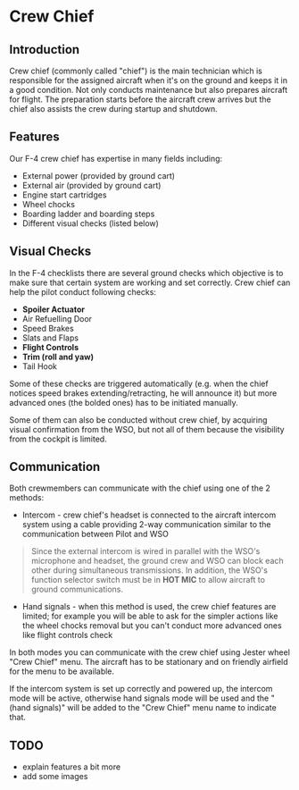 # Crew Chief

## Introduction
Crew chief (commonly called "chief") is the main technician which is responsible for the assigned aircraft when it's on the ground and keeps it in a good condition. Not only conducts maintenance but also prepares aircraft for flight. The preparation starts before the aircraft crew arrives but the chief also assists the crew during startup and shutdown.

## Features
Our F-4 crew chief has expertise in many fields including:
* External power (provided by ground cart)
* External air (provided by ground cart)
* Engine start cartridges
* Wheel chocks
* Boarding ladder and boarding steps
* Different visual checks (listed below)

## Visual Checks
In the F-4 checklists there are several ground checks which objective is to make sure that certain system are working and set correctly. Crew chief can help the pilot conduct following checks:
* **Spoiler Actuator**
* Air Refuelling Door
* Speed Brakes
* Slats and Flaps
* **Flight Controls**
* **Trim (roll and yaw)**
* Tail Hook

Some of these checks are triggered automatically (e.g. when the chief notices speed brakes extending/retracting, he will announce it) but more advanced ones (the bolded ones) has to be initiated manually.

Some of them can also be conducted without crew chief, by acquiring visual confirmation from the WSO, but not all of them because the visibility from the cockpit is limited.

## Communication
Both crewmembers can communicate with the chief using one of the 2 methods:
* Intercom - crew chief's headset is connected to the aircraft intercom system using a cable providing 2-way communication similar to the communication between Pilot and WSO
>Since the external intercom is wired in parallel with the WSO's microphone and headset, the ground crew and WSO can block each other during simultaneous transmissions. In addition, the WSO's function selector switch must be in **HOT MIC** to allow aircraft to ground communications.
* Hand signals - when this method is used, the crew chief features are limited; for example you will be able to ask for the simpler actions like the wheel chocks removal but you can't conduct more advanced ones like flight controls check

In both modes you can communicate with the crew chief using Jester wheel "Crew Chief" menu. The aircraft has to be stationary and on friendly airfield for the menu to be available.

If the intercom system is set up correctly and powered up, the intercom mode will be active, otherwise hand signals mode will be used and the "(hand signals)" will be added to the "Crew Chief" menu name to indicate that.

## TODO
* explain features a bit more
* add some images
